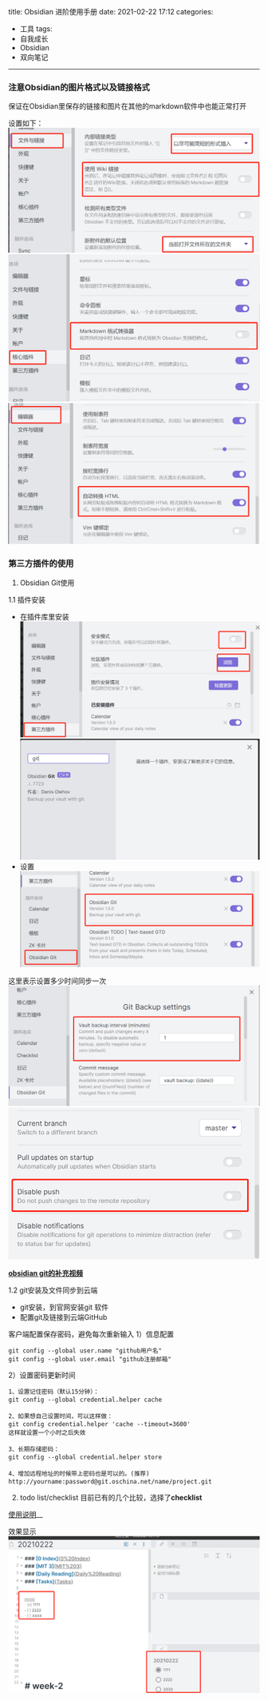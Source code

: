 title: Obsidian 进阶使用手册
date: 2021-02-22 17:12
categories:
- 工具
tags:
- 自我成长
- Obsidian
- 双向笔记
---

### 注意Obsidian的图片格式以及链接格式
保证在Obsidian里保存的链接和图片在其他的markdown软件中也能正常打开

设置如下：
![](/img/2021/Pastedimage20210220170151.png)
![](/img/2021/Pastedimage20210220170224.png)
![](/img/2021/Pastedimage20210220170357.png)

### 第三方插件的使用
1. Obsidian Git使用

<!--more-->

1.1 插件安装
- 在插件库里安装
![](/img/2021/Pastedimage20210220172320.png)
![](/img/2021/Pastedimage20210220172331.png)
- 设置
![](/img/2021/Pastedimage20210220172240.png)

这里表示设置多少时间同步一次
![](/img/2021/Pastedimage20210220172414.png)
![](/img/2021/Pastedimage20210220172930.png)

**[obsidian git的补充视频](https://effectiveremotework.com/2020/09/obsidian-sync-your-vaults-with-git-github/)**

1.2 git安装及文件同步到云端
- git安装，到官网安装git 软件 
- 配置git及链接到云端GitHub

客户端配置保存密码，避免每次重新输入
1）信息配置
```
git config --global user.name "github用户名"
git config --global user.email "github注册邮箱"
```
2）设置密码更新时间
```
1、设置记住密码（默认15分钟）：
git config --global credential.helper cache

2、如果想自己设置时间，可以这样做：
git config credential.helper 'cache --timeout=3600'
这样就设置一个小时之后失效

3、长期存储密码：
git config --global credential.helper store

4、增加远程地址的时候带上密码也是可以的。(推荐)
http://yourname:password@git.oschina.net/name/project.git
```


2. todo list/checklist 
目前已有的几个比较，选择了**checklist**

[使用说明](https://github.com/delashum/obsidian-checklist-plugin)__

效果显示
![](/img/2021/Pastedimage20210222172453.png)


